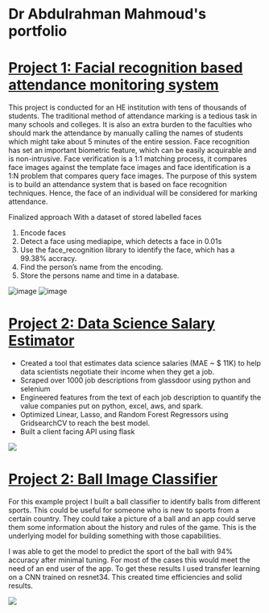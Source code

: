 # Dr Abdulrahman Mahmoud's portfolio

# [Project 1: Facial recognition based attendance monitoring system](https://github.com/phdamg/phdamg.github.io)

This project is conducted for an HE institution with tens of thousands of students. The traditional method of attendance marking is a tedious task in many schools and colleges. It is also an extra burden to the faculties who should mark the attendance by manually calling the names of students which might take about 5 minutes of the entire session. Face recognition has set an important biometric feature, which can be easily acquirable and is non-intrusive. Face verification is a 1:1 matching process, it compares face images against the template face images and face identification is a 1:N problem that compares query face images. The purpose of this system is to build an attendance system that is based on face recognition techniques. Hence, the face of an individual will be considered for marking attendance.

Finalized approach
With a dataset of stored labelled faces
1.	Encode faces
2.	Detect a face using mediapipe, which detects a face in 0.01s
3.	Use the face_recognition library to identify the face, which has a 99.38% accracy.
4.	Find the person’s name from the encoding. 
5.  Store the persons name and time in a database.

![image](https://user-images.githubusercontent.com/114836975/193611560-5423d7f7-76c1-4622-896e-ffa99c526c53.png)
![image](https://user-images.githubusercontent.com/114836975/193612294-a03fbda3-7796-4389-88aa-5a3795680ef2.png)





# [Project 2: Data Science Salary Estimator](https://github.com/phdamg/phdamg.github.io)
* Created a tool that estimates data science salaries (MAE ~ $ 11K) to help data scientists negotiate their income when they get a job.
* Scraped over 1000 job descriptions from glassdoor using python and selenium
* Engineered features from the text of each job description to quantify the value companies put on python, excel, aws, and spark. 
* Optimized Linear, Lasso, and Random Forest Regressors using GridsearchCV to reach the best model. 
* Built a client facing API using flask 

![](/images/positions_by_state.png)


# [Project 2: Ball Image Classifier](https://github.com/phdamg/phdamg.github.io) 
For this example project I built a ball classifier to identify balls from different sports. This could be useful for someone who is new to sports from a certain country. They could take a picture of a ball and an app could serve them some information about the history and rules of the game. This is the underlying model for building something with those capabilities. 

I was able to get the model to predict the sport of the ball with 94% accuracy after minimal tuning. For most of the cases this would meet the need of an end user of the app. To get these results I used transfer learning on a CNN trained on resnet34. This created time efficiencies and solid results.

![](/images/matrix_results.png)
